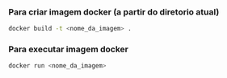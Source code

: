 ### Para criar imagem docker (a partir do diretorio atual)

```bash
docker build -t <nome_da_imagem> .
```

### Para executar imagem docker

```bash
docker run <nome_da_imagem>
```